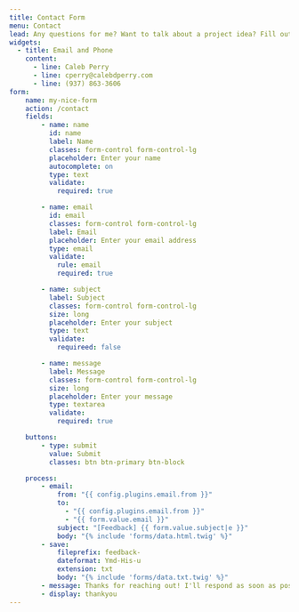```yaml
---
title: Contact Form
menu: Contact
lead: Any questions for me? Want to talk about a project idea? Fill out this form (or give me a call/shoot me an email) and I'll get back to you as soon as possible!
widgets:
  - title: Email and Phone
    content:
      - line: Caleb Perry
      - line: cperry@calebdperry.com
      - line: (937) 863-3606
form:
    name: my-nice-form
    action: /contact
    fields:
        - name: name
          id: name
          label: Name
          classes: form-control form-control-lg
          placeholder: Enter your name
          autocomplete: on
          type: text
          validate:
            required: true

        - name: email
          id: email
          classes: form-control form-control-lg
          label: Email
          placeholder: Enter your email address
          type: email
          validate:
            rule: email
            required: true

        - name: subject
          label: Subject
          classes: form-control form-control-lg
          size: long
          placeholder: Enter your subject
          type: text
          validate:
            requireed: false

        - name: message
          label: Message
          classes: form-control form-control-lg
          size: long
          placeholder: Enter your message
          type: textarea
          validate:
            required: true

    buttons:
        - type: submit
          value: Submit
          classes: btn btn-primary btn-block

    process:
        - email:
            from: "{{ config.plugins.email.from }}"
            to:
              - "{{ config.plugins.email.from }}"
              - "{{ form.value.email }}"
            subject: "[Feedback] {{ form.value.subject|e }}"
            body: "{% include 'forms/data.html.twig' %}"
        - save:
            fileprefix: feedback-
            dateformat: Ymd-His-u
            extension: txt
            body: "{% include 'forms/data.txt.twig' %}"
        - message: Thanks for reaching out! I'll respond as soon as possible :)
        - display: thankyou  
---
```



